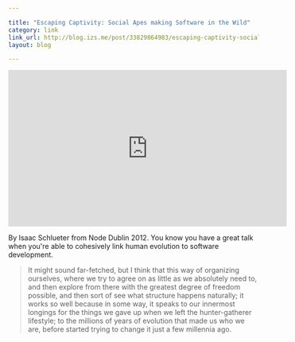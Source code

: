 ```yaml
---

title: "Escaping Captivity: Social Apes making Software in the Wild"
category: link
link_url: http://blog.izs.me/post/33829864983/escaping-captivity-social-apes-making-software-in-the
layout: blog

---
```


<iframe width="560" height="315" src="http://www.youtube.com/embed/HI04gW3VcGQ?rel=0" frameborder="0" allowfullscreen="true"> </iframe>

By Isaac Schlueter from Node Dublin 2012. You know you have a great talk when you're able to cohesively link human evolution to software development.

> It might sound far-fetched, but I think that this way of organizing ourselves, where we try to agree on as little as we absolutely need to, and then explore from there with the greatest degree of freedom possible, and then sort of see what structure happens naturally; it works so well because in some way, it speaks to our innermost longings for the things we gave up when we left the hunter-gatherer lifestyle; to the millions of years of evolution that made us who we are, before started trying to change it just a few millennia ago.
